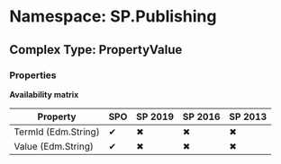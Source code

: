 # Namespace: SP.Publishing

## Complex Type: PropertyValue

### Properties

**Availability matrix**

Property | SPO | SP 2019 | SP 2016 | SP 2013
----------|-----|---------|---------|--------
TermId (Edm.String) | ✔ | ✖ | ✖ | ✖
Value (Edm.String) | ✔ | ✖ | ✖ | ✖
